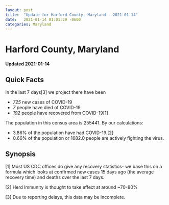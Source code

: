 ```yaml
---
layout: post
title:  "Update for Harford County, Maryland - 2021-01-14"
date:   2021-01-14 01:01:29 -0600
categories: Maryland
---
```


# Harford County, Maryland
#### Updated 2021-01-14

## Quick Facts

In the last 7 days[3] we project there have been
- *725* new cases of COVID-19
- *7* people have died of COVID-19
- *192* people have recovered from COVID-19[1]

The population in this census area is 255441. By our calculations:
- 3.86% of the population have had COVID-19.[2]
- 0.66% of the population or 1682.0 people are actively fighting the virus.

## Synopsis




[1] Most US CDC offices do give any recovery statistics- we base this on a formula which looks at confirmed new cases
15 days ago (the average recovery time) and deaths over the last 7 days.

[2] Herd Immunity is thought to take effect at around ~70-80%

[3] Due to reporting delays, this data may be incomplete.
 
    